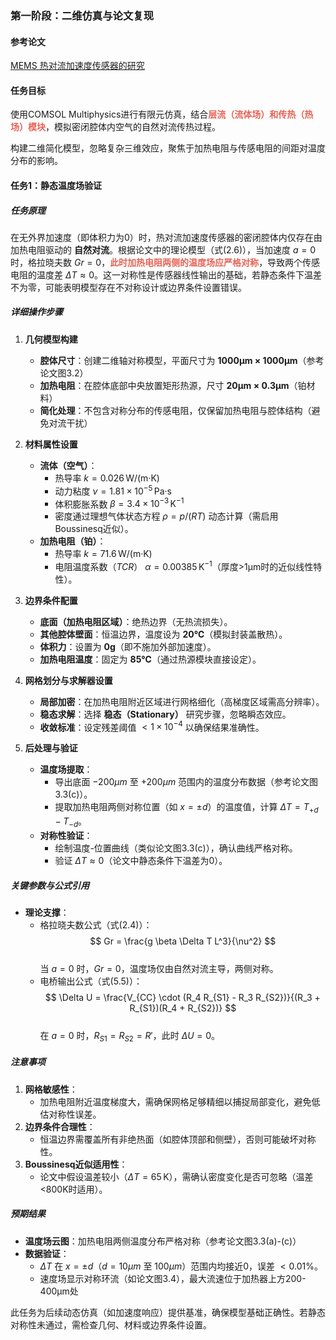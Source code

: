 ### 第一阶段：二维仿真与论文复现
#### 参考论文
[MEMS 热对流加速度传感器的研究](/MEMS热对流加速度传感器的研究.zip)
#### 任务目标
使用COMSOL Multiphysics进行有限元仿真，结合<span style="font-weight:bold; color:rgb(231, 98, 84)">层流（流体场）和传热（热场）模块</span>，模拟密闭腔体内空气的自然对流传热过程。

构建二维简化模型，忽略复杂三维效应，聚焦于加热电阻与传感电阻的间距对温度分布的影响。
#### 任务1：静态温度场验证
##### 任务原理
在无外界加速度（即体积力为0）时，热对流加速度传感器的密闭腔体内仅存在由加热电阻驱动的 **自然对流**。根据论文中的理论模型（式$\text{(2.6)}$），当加速度 $a = 0$ 时，格拉晓夫数 $Gr = 0$，<span style="font-weight:bold; color:rgb(231, 98, 84)">此时加热电阻两侧的温度场应严格对称</span>，导致两个传感电阻的温度差 $\Delta T \approx 0$。这一对称性是传感器线性输出的基础，若静态条件下温差不为零，可能表明模型存在不对称设计或边界条件设置错误。
##### 详细操作步骤  
1. **几何模型构建**  
   - **腔体尺寸**：创建二维轴对称模型，平面尺寸为 **1000μm × 1000μm**（参考论文图3.2） 
   - **加热电阻**：在腔体底部中央放置矩形热源，尺寸 **20μm × 0.3μm**（铂材料）  
   - **简化处理**：不包含对称分布的传感电阻，仅保留加热电阻与腔体结构（避免对流干扰）

2. **材料属性设置**  
   - **流体（空气）**：  
     - 热导率 $k = 0.026 \, \text{W/(m·K)}$  
     - 动力粘度 $\nu = 1.81 \times 10^{-5} \, \text{Pa·s}$  
     - 体积膨胀系数 $\beta = 3.4 \times 10^{-3} \, \text{K}^{-1}$  
     - 密度通过理想气体状态方程 $\rho = p/(RT)$ 动态计算（需启用Boussinesq近似）。
   - **加热电阻（铂）**：  
     - 热导率 $k = 71.6 \, \text{W/(m·K)}$  
     - 电阻温度系数（$TCR$） $\alpha = 0.00385 \, \text{K}^{-1}$（厚度>1μm时的近似线性特性）。

3. **边界条件配置**  
   - **底面（加热电阻区域）**：绝热边界（无热流损失）。
   - **其他腔体壁面**：恒温边界，温度设为 **20℃**（模拟封装盖散热）。
   - **体积力**：设置为 **0g**（即不施加外部加速度）。
   - **加热电阻温度**：固定为 **85℃**（通过热源模块直接设定）。

4. **网格划分与求解器设置**  
   - **局部加密**：在加热电阻附近区域进行网格细化（高梯度区域需高分辨率）。
   - **稳态求解**：选择 **稳态（Stationary）** 研究步骤，忽略瞬态效应。 
   - **收敛标准**：设定残差阈值 $<1 \times 10^{-4}$ 以确保结果准确性。

5. **后处理与验证**  
   - **温度场提取**：  
     - 导出底面 $-200μm$ 至 $+200μm$ 范围内的温度分布数据（参考论文图3.3(c)）。
     - 提取加热电阻两侧对称位置（如 $x = \pm d$）的温度值，计算 $\Delta T = T_{+d} - T_{-d}$。  
   - **对称性验证**：  
     - 绘制温度-位置曲线（类似论文图3.3(c)），确认曲线严格对称。 
     - 验证 $\Delta T \approx 0$（论文中静态条件下温差为0）。  
##### 关键参数与公式引用
- **理论支撑**：  
  - 格拉晓夫数公式（式$\text{(2.4)}$）：  
    $$
    Gr = \frac{g \beta \Delta T L^3}{\nu^2}
    $$  
    当 $a = 0$ 时，$Gr = 0$，温度场仅由自然对流主导，两侧对称。 
  - 电桥输出公式（式$\text{(5.5)}$）：  
    $$
    \Delta U = \frac{V_{CC} \cdot (R_4 R_{S1} - R_3 R_{S2})}{(R_3 + R_{S1})(R_4 + R_{S2})}
    $$  
    在 $a=0$ 时，$R_{S1} = R_{S2} = R'$，此时 $\Delta U = 0$。
##### 注意事项
1. **网格敏感性**：  
   - 加热电阻附近温度梯度大，需确保网格足够精细以捕捉局部变化，避免低估对称性误差。
2. **边界条件合理性**：  
   - 恒温边界需覆盖所有非绝热面（如腔体顶部和侧壁），否则可能破坏对称性。
3. **Boussinesq近似适用性**：  
   - 论文中假设温差较小（$\Delta T = 65 \, \text{K}$），需确认密度变化是否可忽略（温差<800K时适用）。
##### 预期结果  
- **温度场云图**：加热电阻两侧温度分布严格对称（参考论文图3.3(a)-(c)）  
- **数据验证**：  
  - $\Delta T$ 在 $x = \pm d$（$d=10μm$ 至 $100μm$）范围内均接近0，误差 $<0.01\%$。  
  - 速度场显示对称环流（如论文图3.4），最大流速位于加热器上方200-400μm处

此任务为后续动态仿真（如加速度响应）提供基准，确保模型基础正确性。若静态对称性未通过，需检查几何、材料或边界条件设置。
